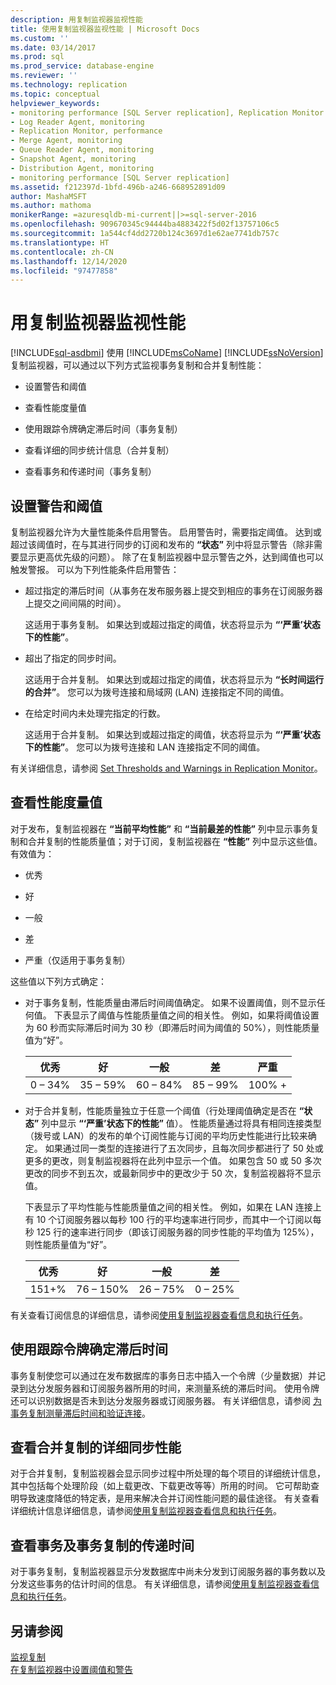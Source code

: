 ```yaml
---
description: 用复制监视器监视性能
title: 使用复制监视器监视性能 | Microsoft Docs
ms.custom: ''
ms.date: 03/14/2017
ms.prod: sql
ms.prod_service: database-engine
ms.reviewer: ''
ms.technology: replication
ms.topic: conceptual
helpviewer_keywords:
- monitoring performance [SQL Server replication], Replication Monitor
- Log Reader Agent, monitoring
- Replication Monitor, performance
- Merge Agent, monitoring
- Queue Reader Agent, monitoring
- Snapshot Agent, monitoring
- Distribution Agent, monitoring
- monitoring performance [SQL Server replication]
ms.assetid: f212397d-1bfd-496b-a246-668952891d09
author: MashaMSFT
ms.author: mathoma
monikerRange: =azuresqldb-mi-current||>=sql-server-2016
ms.openlocfilehash: 909670345c94444ba4883422f5d02f13757106c5
ms.sourcegitcommit: 1a544cf4dd2720b124c3697d1e62ae7741db757c
ms.translationtype: HT
ms.contentlocale: zh-CN
ms.lasthandoff: 12/14/2020
ms.locfileid: "97477858"
---
```

# <a name="monitor-performance-with-replication-monitor"></a>用复制监视器监视性能
[!INCLUDE[sql-asdbmi](../../../includes/applies-to-version/sql-asdbmi.md)]
  使用 [!INCLUDE[msCoName](../../../includes/msconame-md.md)] [!INCLUDE[ssNoVersion](../../../includes/ssnoversion-md.md)] 复制监视器，可以通过以下列方式监视事务复制和合并复制性能：  
  
-   设置警告和阈值  
  
-   查看性能度量值  
  
-   使用跟踪令牌确定滞后时间（事务复制）  
  
-   查看详细的同步统计信息（合并复制）  
  
-   查看事务和传递时间（事务复制）  
  
## <a name="set-warnings-and-thresholds"></a>设置警告和阈值  
 复制监视器允许为大量性能条件启用警告。 启用警告时，需要指定阈值。 达到或超过该阈值时，在与其进行同步的订阅和发布的 **“状态”** 列中将显示警告（除非需要显示更高优先级的问题）。 除了在复制监视器中显示警告之外，达到阈值也可以触发警报。 可以为下列性能条件启用警告：  
  
-   超过指定的滞后时间（从事务在发布服务器上提交到相应的事务在订阅服务器上提交之间间隔的时间）。  
  
     这适用于事务复制。 如果达到或超过指定的阈值，状态将显示为 **“‘严重’状态下的性能”**。  
  
-   超出了指定的同步时间。  
  
     这适用于合并复制。 如果达到或超过指定的阈值，状态将显示为 **“长时间运行的合并”**。 您可以为拨号连接和局域网 (LAN) 连接指定不同的阈值。  
  
-   在给定时间内未处理完指定的行数。  
  
     这适用于合并复制。 如果达到或超过指定的阈值，状态将显示为 **“‘严重’状态下的性能”**。 您可以为拨号连接和 LAN 连接指定不同的阈值。  
  
 有关详细信息，请参阅 [Set Thresholds and Warnings in Replication Monitor](../../../relational-databases/replication/monitor/set-thresholds-and-warnings-in-replication-monitor.md)。  
  
## <a name="view-performance-measurements"></a>查看性能度量值  
 对于发布，复制监视器在 **“当前平均性能”** 和 **“当前最差的性能”** 列中显示事务复制和合并复制的性能质量值；对于订阅，复制监视器在 **“性能”** 列中显示这些值。 有效值为：  
  
-   优秀  
  
-   好  
  
-   一般  
  
-   差  
  
-   严重（仅适用于事务复制）  
  
 这些值以下列方式确定：  
  
-   对于事务复制，性能质量由滞后时间阈值确定。 如果不设置阈值，则不显示任何值。 下表显示了阈值与性能质量值之间的相关性。 例如，如果将阈值设置为 60 秒而实际滞后时间为 30 秒（即滞后时间为阈值的 50%），则性能质量值为“好”。  
  
    |优秀|好|一般|差|严重|  
    |---------------|----------|----------|----------|--------------|  
    |0 – 34%|35 – 59%|60 – 84%|85 – 99%|100% +|  
  
-   对于合并复制，性能质量独立于任意一个阈值（行处理阈值确定是否在 **“状态”** 列中显示 **“‘严重’状态下的性能”** 值）。 性能质量通过将具有相同连接类型（拨号或 LAN）的发布的单个订阅性能与订阅的平均历史性能进行比较来确定。 如果通过同一类型的连接进行了五次同步，且每次同步都进行了 50 处或更多的更改，则复制监视器将在此列中显示一个值。 如果包含 50 或 50 多次更改的同步不到五次，或最新同步中的更改少于 50 次，复制监视器将不显示值。  
  
     下表显示了平均性能与性能质量值之间的相关性。 例如，如果在 LAN 连接上有 10 个订阅服务器以每秒 100 行的平均速率进行同步，而其中一个订阅以每秒 125 行的速率进行同步（即该订阅服务器的同步性能的平均值为 125%），则性能质量值为“好”。  
  
    |优秀|好|一般|差|  
    |---------------|----------|----------|----------|  
    |151+%|76 – 150%|26 – 75%|0 – 25%|  
  
 有关查看订阅信息的详细信息，请参阅[使用复制监视器查看信息和执行任务](../../../relational-databases/replication/monitor/view-information-and-perform-tasks-replication-monitor.md)。  
  
## <a name="determine-latency-with-tracer-tokens"></a>使用跟踪令牌确定滞后时间  
 事务复制使您可以通过在发布数据库的事务日志中插入一个令牌（少量数据）并记录到达分发服务器和订阅服务器所用的时间，来测量系统的滞后时间。 使用令牌还可以识别数据是否未到达分发服务器或订阅服务器。 有关详细信息，请参阅 [为事务复制测量滞后时间和验证连接](../../../relational-databases/replication/monitor/measure-latency-and-validate-connections-for-transactional-replication.md)。  
  
## <a name="view-detailed-synchronization-performance-for-merge-replication"></a>查看合并复制的详细同步性能  
 对于合并复制，复制监视器会显示同步过程中所处理的每个项目的详细统计信息，其中包括每个处理阶段（如上载更改、下载更改等等）所用的时间。 它可帮助查明导致速度降低的特定表，是用来解决合并订阅性能问题的最佳途径。 有关查看详细统计信息详细信息，请参阅[使用复制监视器查看信息和执行任务](../../../relational-databases/replication/monitor/view-information-and-perform-tasks-replication-monitor.md)。  
  
## <a name="view-transactions-and-delivery-time-for-transactional-replication"></a>查看事务及事务复制的传递时间  
 对于事务复制，复制监视器显示分发数据库中尚未分发到订阅服务器的事务数以及分发这些事务的估计时间的信息。 有关详细信息，请参阅[使用复制监视器查看信息和执行任务](../../../relational-databases/replication/monitor/view-information-and-perform-tasks-replication-monitor.md)。  
  
## <a name="see-also"></a>另请参阅  
 [监视复制](../../../relational-databases/replication/monitor/monitoring-replication.md)   
 [在复制监视器中设置阈值和警告](../../../relational-databases/replication/monitor/set-thresholds-and-warnings-in-replication-monitor.md)  
  
  
